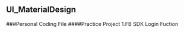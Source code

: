 ## UI_MaterialDesign

###Personal Coding File
####Practice Project
    1.FB SDK Login Fuction
	
    
